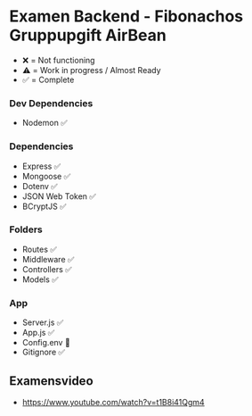 # Examen Backend - Fibonachos Gruppupgift AirBean

- ❌ = Not functioning
- ⚠️ = Work in progress / Almost Ready
- ✅ = Complete

### Dev Dependencies

- Nodemon ✅

### Dependencies

- Express ✅
- Mongoose ✅
- Dotenv ✅
- JSON Web Token ✅
- BCryptJS ✅

### Folders

- Routes ✅
- Middleware ✅
- Controllers ✅
- Models ✅

### App

- Server.js ✅
- App.js ✅
- Config.env 🤫
- Gitignore ✅

## Examensvideo

- https://www.youtube.com/watch?v=t1B8i41Qgm4
